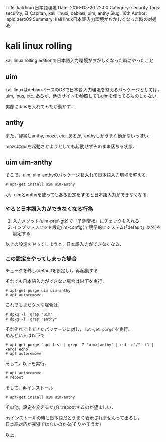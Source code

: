 Title: kali linux日本語環境
Date: 2016-05-20 22:00
Category: security
Tags: security, El_Capitan, kali_linuxi, debian, uim, anthy
Slug: 16th
Author: lapis_zero09
Summary: kali linux日本語入力環境がおかしくなった時の対処法．


# kali linux rolling

kali linux rolling editionで日本語入力環境がおかしくなった時にやったこと  

## uim

kali linuxはdebianベースのOSで日本語入力環境を整えるパッケージとしては，  
uim, ibus, etc..あるが，他のサイトを参照してもuimを使ってるものしかない.  

実際にibusを入れてみたが動かず...  


## anthy

また，辞書もanthy, mozc, etc..あるが,
anthyしかうまく動かないっぽい.  

mozcはguiを起動させようとしても起動せずそのまま落ちる状態．  


## uim uim-anthy

そこで，uim, uim-anthyのパッケージを入れて日本語入力環境を整える．  

```
# apt-get install uim uim-anthy
```

が，uimとanthyを使ってもある設定をすると日本語入力ができなくなる．  


### やると日本語入力ができなくなる行為

1. 入力メソッド(uim-pref-gtk)で「予測変換」にチェックを入れる
2. インプットメソッド設定(im-config)で明示的にシステム(「default」以外)を設定する

以上の設定をやってしまうと，日本語入力ができなくなる．  

### この設定をやってしまった場合

チェックを外し(defaultを設定し)，再起動する．  


それでも日本語入力ができない場合は以下を実行．  

```
# apt-get purge uim uim-anthy
# apt autoremove
```

これでもまだダメな場合は，  

```
# dpkg -l |grep "uim"
# dpkg -l |grep "anthy"
```

それぞれで出てきたパッケージに対し，`apt-get purge` を実行．  
めんどい人は以下で

```
# apt-get purge `apt list | grep -G "uim\|anthy" | cut -d"/" -f1 | xargs echo`
# apt autoremove
```

そして，以下を実行．  

```
# apt autoremove
# reboot
```

そして，再インストール  

```
# apt-get install uim uim-anthy
```


その他，設定を変えるたびにrebootするのが望ましい．  


osインストールの時も日本語だとうまく表示されませんって出るし，  
日本語対応が完璧ではないのかな(そりゃそうか)  


以上．




